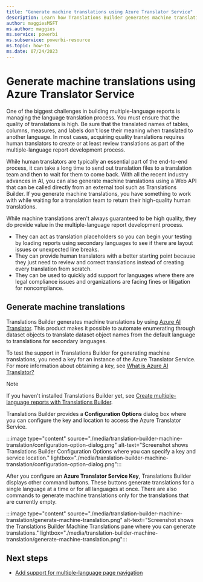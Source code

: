 ```yaml
---
title: "Generate machine translations using Azure Translator Service"
description: Learn how Translations Builder generates machine translations by using the Azure Translator Service. 
author: maggiesMSFT   
ms.author: maggies
ms.service: powerbi
ms.subservice: powerbi-resource
ms.topic: how-to
ms.date: 07/24/2023
---
```

# Generate machine translations using Azure Translator Service

One of the biggest challenges in building multiple-language reports is managing the language translation process. You must ensure that the quality of translations is high. Be sure that the translated names of tables, columns, measures, and labels don't lose their meaning when translated to another language. In most cases, acquiring quality translations requires human translators to create or at least review translations as part of the multiple-language report development process.

While human translators are typically an essential part of the end-to-end process, it can take a long time to send out translation files to a translation team and then to wait for them to come back. With all the recent industry advances in AI, you can also generate machine translations using a Web API that can be called directly from an external tool such as Translations Builder. If you generate machine translations, you have something to work with while waiting for a translation team to return their high-quality human translations.

While machine translations aren't always guaranteed to be high quality, they do provide value in the multiple-language report development process.

- They can act as translation placeholders so you can begin your testing by loading reports using secondary languages to see if there are layout issues or unexpected line breaks.
- They can provide human translators with a better starting point because they just need to review and correct translations instead of creating every translation from scratch.
- They can be used to quickly add support for languages where there are legal compliance issues and organizations are facing fines or litigation for noncompliance.

## Generate machine translations

Translations Builder generates machine translations by using [Azure AI Translator](/azure/ai-services/translator/). This product makes it possible to automate enumerating through dataset objects to translate dataset object names from the default language to translations for secondary languages.

To test the support in Translations Builder for generating machine translations, you need a key for an instance of the Azure Translator Service. For more information about obtaining a key, see [What is Azure AI Translator?](/azure/ai-services/translator/translator-overview)

> [!NOTE]
> If you haven't installed Translations Builder yet, see [Create multiple-language reports with Translations Builder](translation-builder.md).

Translations Builder provides a **Configuration Options** dialog box where you can configure the key and location to access the Azure Translator Service.

:::image type="content" source="./media/translation-builder-machine-translation/configuration-option-dialog.png" alt-text="Screenshot shows Translations Builder Configuration Options where you can specify a key and service location." lightbox="./media/translation-builder-machine-translation/configuration-option-dialog.png":::

After you configure an **Azure Translator Service Key**, Translations Builder displays other command buttons. These buttons generate translations for a single language at a time or for all languages at once. There are also commands to generate machine translations only for the translations that are currently empty.

:::image type="content" source="./media/translation-builder-machine-translation/generate-machine-translation.png" alt-text="Screenshot shows the Translations Builder Machine Translations pane where you can generate translations." lightbox="./media/translation-builder-machine-translation/generate-machine-translation.png":::

## Next steps

- [Add support for multiple-language page navigation](multiple-language-page-navigation.md)
